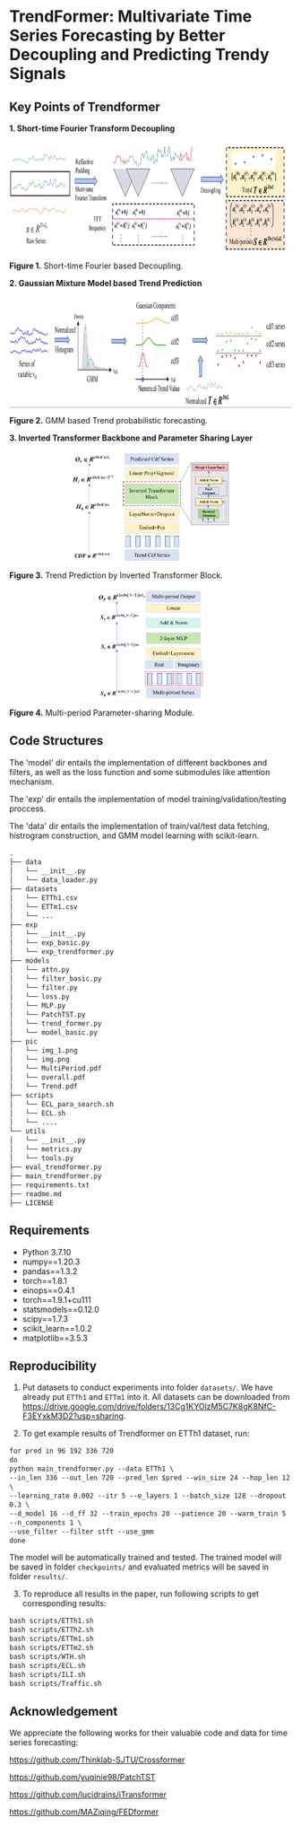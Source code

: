 # TrendFormer: Multivariate Time Series Forecasting by Better Decoupling and Predicting Trendy Signals


## Key Points of Trendformer
**1. Short-time Fourier Transform Decoupling**
<p align="center">
<img src="pic/img.png" height = "200" alt="" align=center />

<b>Figure 1.</b> Short-time Fourier based Decoupling. 
</p>

**2. Gaussian Mixture Model based Trend Prediction**
<p align="center">
<img src="pic/img_1.png" height = "200" alt="" align=center />

<b>Figure 2.</b> GMM based Trend probabilistic forecasting. 
</p>

**3. Inverted Transformer Backbone and Parameter Sharing Layer**
<p align="center">
<img src="pic/Trend.pdf" height = "200" alt="" align=center />

<b>Figure 3.</b> Trend Prediction by Inverted Transformer Block. </p>

<p align="center">
<img src="pic/MultiPeriod.pdf" height = "200" alt="" align=center />

<b>Figure 4.</b> Multi-period Parameter-sharing Module.
</p>

## Code Structures
The 'model' dir entails the implementation of different backbones and filters, as well as the loss function and some submodules like attention mechanism.

The 'exp' dir entails the implementation of model training/validation/testing proccess.

The 'data' dir entails the implementation of train/val/test data fetching, histrogram construction, and GMM model learning with scikit-learn.

```
.
├── data
│   └── __init__.py
│   └── data_loader.py
├── datasets
│   └── ETTh1.csv
│   └── ETTm1.csv
│   └── ...
├── exp
│   └── __init__.py
│   └── exp_basic.py
│   └── exp_trendformer.py
├── models
│   └── attn.py
│   └── filter_basic.py
│   └── filter.py
│   └── loss.py
│   └── MLP.py
│   └── PatchTST.py
│   └── trend_former.py
│   └── model_basic.py
├── pic
│   └── img_1.png
│   └── img.png
│   └── MultiPeriod.pdf
│   └── overall.pdf
│   └── Trend.pdf
├── scripts
│   └── ECL_para_search.sh
│   └── ECL.sh
│   └── ....
└── utils
│   └── __init__.py
│   └── metrics.py
│   └── tools.py
├── eval_trendformer.py
├── main_trendformer.py
├── requirements.txt
├── readme.md
├── LICENSE 
```

## Requirements

- Python 3.7.10
- numpy==1.20.3
- pandas==1.3.2
- torch==1.8.1
- einops==0.4.1
- torch==1.9.1+cu111
- statsmodels==0.12.0
- scipy==1.7.3
- scikit_learn==1.0.2
- matplotlib==3.5.3

## Reproducibility
1. Put datasets to conduct experiments into folder `datasets/`. We have already put `ETTh1` and `ETTm1` into it. All datasets can be downloaded from 
https://drive.google.com/drive/folders/13Cg1KYOlzM5C7K8gK8NfC-F3EYxkM3D2?usp=sharing. 

2. To get example results of Trendformer on ETTh1 dataset, run:
```
for pred in 96 192 336 720
do
python main_trendformer.py --data ETTh1 \
--in_len 336 --out_len 720 --pred_len $pred --win_size 24 --hop_len 12 \
--learning_rate 0.002 --itr 5 --e_layers 1 --batch_size 128 --dropout 0.3 \
--d_model 16 --d_ff 32 --train_epochs 20 --patience 20 --warm_train 5 --n_components 1 \
--use_filter --filter stft --use_gmm
done
```
The model will be automatically trained and tested. The trained model will be saved in folder `checkpoints/` and evaluated metrics will be saved in folder `results/`.

3. To reproduce all results in the paper, run following scripts to get corresponding results:
```
bash scripts/ETTh1.sh
bash scripts/ETTh2.sh
bash scripts/ETTm1.sh
bash scripts/ETTm2.sh
bash scripts/WTH.sh
bash scripts/ECL.sh
bash scripts/ILI.sh
bash scripts/Traffic.sh
```

## Acknowledgement
We appreciate the following works for their valuable code and data for time series forecasting:

https://github.com/Thinklab-SJTU/Crossformer

https://github.com/yuqinie98/PatchTST

https://github.com/lucidrains/iTransformer

https://github.com/MAZiqing/FEDformer

